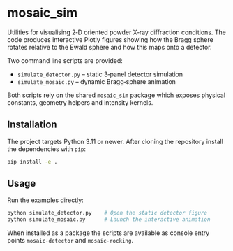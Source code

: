 # mosaic_sim

Utilities for visualising 2‑D oriented powder X‑ray diffraction conditions.
The code produces interactive Plotly figures showing how the Bragg sphere
rotates relative to the Ewald sphere and how this maps onto a detector.

Two command line scripts are provided:

- `simulate_detector.py` – static 3‑panel detector simulation
- `simulate_mosaic.py`  – dynamic Bragg‑sphere animation

Both scripts rely on the shared `mosaic_sim` package which exposes physical
constants, geometry helpers and intensity kernels.

## Installation

The project targets Python 3.11 or newer.  After cloning the repository install
the dependencies with `pip`:

```bash
pip install -e .
```

## Usage

Run the examples directly:

```bash
python simulate_detector.py    # Open the static detector figure
python simulate_mosaic.py      # Launch the interactive animation
```

When installed as a package the scripts are available as console entry points
`mosaic-detector` and `mosaic-rocking`.
